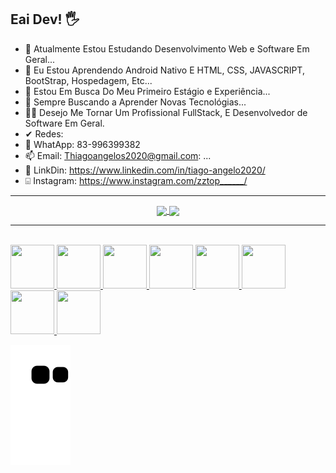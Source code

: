 ## Eai Dev! 🖐

- 🔭 Atualmente Estou Estudando Desenvolvimento Web e Software Em Geral...
- 🌱 Eu Estou Aprendendo Android Nativo E HTML, CSS, JAVASCRIPT, BootStrap, Hospedagem, Etc...
- 👯 Estou Em Busca Do Meu Primeiro Estágio e Experiência...
- 💬 Sempre Buscando a Aprender Novas Tecnológias...
- 👨‍🎓 Desejo Me Tornar Um Profissional FullStack, E Desenvolvedor de Software Em Geral.
- ✔ Redes:
- 📱 WhatApp: 83-996399382
- 📫 Email: Thiagoangelos2020@gmail.com: ...
- 🤵 LinkDin: https://www.linkedin.com/in/tiago-angelo2020/
- ⌻ Instagram: https://www.instagram.com/zztop______/

<hr>

<div align="center">
  <a href="https://github.com/ThiagoDevJunior">
  <img align='center' height="180em" src="https://github-readme-stats.vercel.app/api?username=ThiagoDevJunior&show_icons=true&theme=dark&include_all_commits=true&count_private=true"/>
  <img align="center" height="180em" src="https://github-readme-stats.vercel.app/api/top-langs/?username=ThiagoDevJunior&layout=compact&langs_count=7&theme=dark"/>
</div>

<hr>
 
<div style="display: inline_block"><br>
  <img width='70px' height='70px' src="https://cdn.jsdelivr.net/gh/devicons/devicon/icons/html5/html5-original.svg"/>
  <img width='70px' height='70px' src="https://cdn.jsdelivr.net/gh/devicons/devicon/icons/css3/css3-original.svg"/>
  <img width='70px' height='70px' src="https://cdn.jsdelivr.net/gh/devicons/devicon/icons/javascript/javascript-original.svg"/>
  <img width='70px' height='70px' src="https://cdn.jsdelivr.net/gh/devicons/devicon/icons/bootstrap/bootstrap-original-wordmark.svg"/>
  <img width='70px' height='70px' src="https://cdn.jsdelivr.net/gh/devicons/devicon/icons/git/git-original-wordmark.svg"/>
  <img width='70px' height='70px' src="https://cdn.jsdelivr.net/gh/devicons/devicon/icons/github/github-original-wordmark.svg"/>
  <img width='70px' height='70px' src="https://cdn.jsdelivr.net/gh/devicons/devicon/icons/java/java-original-wordmark.svg"/>
  <img width='70px' height='70px' src="https://cdn.jsdelivr.net/gh/devicons/devicon/icons/python/python-original-wordmark.svg"/>
</div>
  
![Snake animation](https://github.com/rafaballerini/rafaballerini/blob/output/github-contribution-grid-snake.svg)
